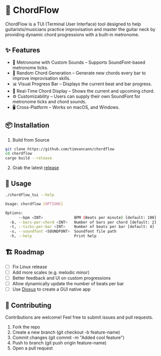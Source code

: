# 🎸 ChordFlow

ChordFlow is a TUI (Terminal User Interface) tool designed to help guitarists/musicians practice improvisation and master the guitar neck by providing dynamic chord progressions with a built-in metronome.

## ✨ Features

- 🎵 Metronome with Custom Sounds – Supports SoundFont-based metronome ticks.
- 🔄 Random Chord Generation – Generate new chords every bar to improve improvisation skills.
- 📊 Visual Progress Bar – Displays the current beat and bar progress.
- 🎼 Real-Time Chord Display – Shows the current and upcoming chord.
- ⚙️  Customizability – Users can supply their own SoundFont for metronome ticks and chord sounds.
- 🖥️ Cross-Platform – Works on macOS, and Windows.

## 📦 Installation

1. Build from Source

  ```bash
  git clone https://github.com/timvancann/chordflow
  cd chordflow
  cargo build --release
  ```

2. Grab the latest [release](https://github.com/timvancann/chordflow/releases)

## 🚀 Usage

```bash
./chordflow_tui --help

Usage: chordflow [OPTIONS]

Options:
      --bpm <INT>              BPM (Beats per minute) [default: 100]
  -b, --bars-per-chord <INT>   Number of bars per chord [default: 2]
  -t, --ticks-per-bar <INT>    Number of beats per bar [default: 4]
  -s, --soundfont <SOUNDFONT>  Soundfont file path
  -h, --help                   Print help
 ```

## 🏗️ Roadmap

- [ ] Fix Linux release
- [ ] Add more scales (e.g. melodic minor)
- [ ] Better feedback and UI on custom progressions
- [ ] Allow dynamically update the number of beats per bar
- [ ] Use [Dioxux](https://dioxuslabs.com/) to create a GUI native app

## 🤝 Contributing

Contributions are welcome! Feel free to submit issues and pull requests.

1. Fork the repo
2. Create a new branch (git checkout -b feature-name)
3. Commit changes (git commit -m "Added cool feature")
4. Push to branch (git push origin feature-name)
5. Open a pull request
